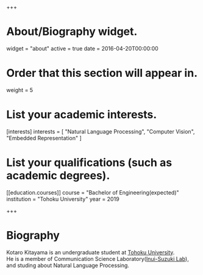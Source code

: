 +++
# About/Biography widget.
widget = "about"
active = true
date = 2016-04-20T00:00:00

# Order that this section will appear in.
weight = 5

# List your academic interests.
[interests]
  interests = [
    "Natural Language Processing",
    "Computer Vision",
    "Embedded Representation"
  ]

# List your qualifications (such as academic degrees).
[[education.courses]]
  course = "Bachelor of Engineering(expected)"
  institution = "Tohoku University"
  year = 2019

+++

# Biography

Kotaro Kitayama is an undergraduate student at [Tohoku University](https://www.tohoku.ac.jp/).  
He is a member of Communication Science Laboratory([Inui-Suzuki Lab](http://www.cl.ecei.tohoku.ac.jp/)), and studing about Natural Language Processing.
